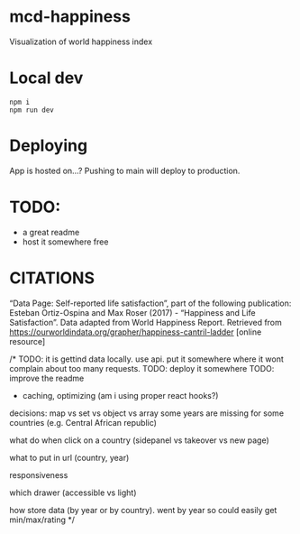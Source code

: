 # mcd-happiness

Visualization of world happiness index

# Local dev

```
npm i
npm run dev
```

# Deploying

App is hosted on...?
Pushing to main will deploy to production.

# TODO:

- a great readme
- host it somewhere free

# CITATIONS

“Data Page: Self-reported life satisfaction”, part of the following publication: Esteban Ortiz-Ospina and Max Roser (2017) - “Happiness and Life Satisfaction”. Data adapted from World Happiness Report. Retrieved from https://ourworldindata.org/grapher/happiness-cantril-ladder [online resource]

/\*
TODO: it is gettind data locally. use api. put it somewhere where it wont complain about too many requests.
TODO: deploy it somewhere
TODO: improve the readme

- caching, optimizing (am i using proper react hooks?)

decisions:
map vs set vs object vs array
some years are missing for some countries (e.g. Central African republic)

what do when click on a country (sidepanel vs takeover vs new page)

what to put in url (country, year)

responsiveness

which drawer (accessible vs light)

how store data (by year or by country). went by year so could easily get min/max/rating
\*/

